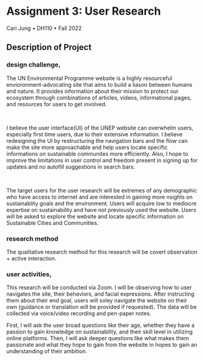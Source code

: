 # Assignment 3: User Research
Cari Jung • DH110 • Fall 2022


## Description of Project 
### design challenge, 

The UN Environmental Programme website is a highly resourceful envioronment-advocating site that aims to build a liason between humans and nature. It provides information about their mission to protect our ecosystem through combinations of articles, videos, informational pages, and resources for users to get involved. 

<p>&nbsp;</p>

I believe the user interface(UI) of the UNEP website can overwhelm users, especially first time users, due to their extensive information. I believe redesigning the UI by restructuring the navigation bars and the flow can make the site more approachable and help users locate specific informations on sustainable communites more efficiently. Also, I hope to improve the limitations in user control and freedom present in signing up for updates and no autofill suggestions in search bars.

<p>&nbsp;</p>


The target users for the user research will be extremes of any demographic who have access to internet and are interested in gaining more nsights on sustainablity goals and the environment. Users will acquire low to mediocre expertise on sustainability and have not previously used the website. Users will be asked to explore the website and locate specific information on Sustainable Cities and Communities. 

### research method
The qualitative research method for this research will be covert observation + active interaction. 

### user activities,

This research will be conducted via Zoom. I will be observing how to user navigates the site, their behaviors, and facial expressions. After instructing them about their end goal, users will soley navigate the website on their own (guidance or translation will be provided if requested). The data will be collected via voice/video recording and pen-paper notes. 

First, I will ask the user broad questions like their age, whether they have a passion to gain knowledge on sustainability, and their skill level in utilizing online platforms. Then, I will ask deeper questions like what makes them passionate and what they hope to gain from the website in hopes to gain an understanding of their ambition. 




